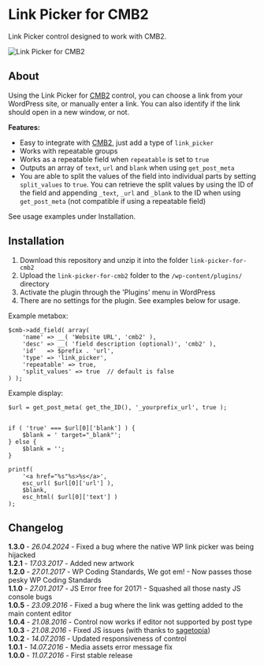 # Link Picker for CMB2

Link Picker control designed to work with CMB2.

![Link Picker for CMB2](https://github.com/mkdo/link-picker-for-cmb2/blob/master/assets/banner-1544x500.png?raw=true "Link Picker for CMB2")

## About

Using the Link Picker for [CMB2](https://wordpress.org/plugins/cmb2/) control, you can choose a link from your WordPress site, or manually enter a link. You can also identify if the link should open in a new window, or not.

**Features:**

* Easy to integrate with [CMB2](https://wordpress.org/plugins/cmb2/), just add a type of `link_picker`
* Works with repeatable groups
* Works as a repeatable field when `repeatable` is set to `true`
* Outputs an array of `text`, `url` and `blank` when using `get_post_meta`
* You are able to split the values of the field into individual parts by setting `split_values` to `true`. You can retrieve the split values by using the ID of the field and appending `_text`, `_url` and `_blank` to the ID when using `get_post_meta` (not compatible if using a repeatable field)

See usage examples under Installation.

## Installation

1. Download this repository and unzip it into the folder `link-picker-for-cmb2`
2. Upload the `link-picker-for-cmb2` folder to the `/wp-content/plugins/` directory
3. Activate the plugin through the 'Plugins' menu in WordPress
4. There are no settings for the plugin.  See examples below for usage.

Example metabox:

```
$cmb->add_field( array(
	'name' => __( 'Website URL', 'cmb2' ),
	'desc' => __( 'field description (optional)', 'cmb2' ),
	'id'   => $prefix . 'url',
	'type' => 'link_picker',
	'repeatable' => true,
	'split_values' => true  // default is false
) );
```

Example display:

```
$url = get_post_meta( get_the_ID(), '_yourprefix_url', true );


if ( 'true' === $url[0]['blank'] ) {
	$blank = ' target="_blank"';
} else {
	$blank = '';
}

printf(
	'<a href="%s"%s>%s</a>',
	esc_url( $url[0]['url'] ),
	$blank,
	esc_html( $url[0]['text'] )
);
```

## Changelog

**1.3.0** - *26.04.2024* - Fixed a bug where the native WP link picker was being hijacked  
**1.2.1** - *17.03.2017* - Added new artwork  
**1.2.0** - *27.01.2017* - WP Coding Standards, We got em! - Now passes those pesky WP Coding Standards  
**1.1.0** - *27.01.2017* - JS Error free for 2017! - Squashed all those nasty JS console bugs  
**1.0.5** - *23.09.2016* - Fixed a bug where the link was getting added to the main content editor  
**1.0.4** - *21.08.2016* - Control now works if editor not supported by post type  
**1.0.3** - *21.08.2016* - Fixed JS issues (with thanks to [sagetopia](https://profiles.wordpress.org/sagetopia/))  
**1.0.2** - *14.07.2016* - Updated responsiveness of control  
**1.0.1** - *14.07.2016* - Media assets error message fix  
**1.0.0** - *11.07.2016* - First stable release  
